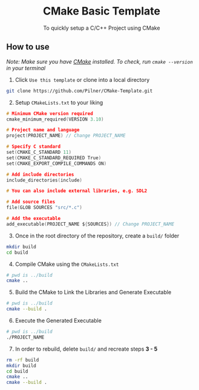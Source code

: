 <h1 style="text-align: center">CMake Basic Template</h1>

<p style="text-align: center">To quickly setup a C/C++ Project using CMake</p>

## How to use

_Note: Make sure you have [CMake](https://cmake.org/download/) installed. To check, run `cmake --version` in your terminal_

1. Click `Use this template` or clone into a local directory

```bash
git clone https://github.com/Pilner/CMake-Template.git
```

2. Setup `CMakeLists.txt` to your liking

```C
# Minimum CMake version required
cmake_minimum_required(VERSION 3.10)

# Project name and language
project(PROJECT_NAME) // Change PROJECT_NAME

# Specify C standard
set(CMAKE_C_STANDARD 11)
set(CMAKE_C_STANDARD_REQUIRED True)
set(CMAKE_EXPORT_COMPILE_COMMANDS ON)

# Add include directories
include_directories(include)

# You can also include external libraries, e.g. SDL2

# Add source files
file(GLOB SOURCES "src/*.c")

# Add the executable
add_executable(PROJECT_NAME ${SOURCES}) // Change PROJECT_NAME

```

3. Once in the root directory of the repository, create a `build/` folder

```bash
mkdir build
cd build
```

4. Compile CMake using the `CMakeLists.txt`

```bash
# pwd is ../build
cmake ..
```

5. Build the CMake to Link the Libraries and Generate Executable

```bash
# pwd is ../build
cmake --build .
```

6. Execute the Generated Executable

```bash
# pwd is ../build
./PROJECT_NAME
```

7. In order to rebuild, delete `build/` and recreate steps **3 - 5**

```bash
rm -rf build
mkdir build
cd build
cmake ..
cmake --build .
```
